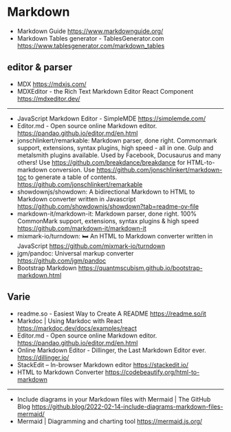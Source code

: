 # Markdown

* Markdown Guide <https://www.markdownguide.org/>
* Markdown Tables generator - TablesGenerator.com <https://www.tablesgenerator.com/markdown_tables>


## editor & parser

* MDX <https://mdxjs.com/>
* MDXEditor - the Rich Text Markdown Editor React Component <https://mdxeditor.dev/>
---
* JavaScript Markdown Editor - SimpleMDE <https://simplemde.com/>
* Editor.md - Open source online Markdown editor. <https://pandao.github.io/editor.md/en.html>
* jonschlinkert/remarkable: Markdown parser, done right. Commonmark support, extensions, syntax plugins, high speed - all in one. Gulp and metalsmith plugins available. Used by Facebook, Docusaurus and many others! Use https://github.com/breakdance/breakdance for HTML-to-markdown conversion. Use https://github.com/jonschlinkert/markdown-toc to generate a table of contents. <https://github.com/jonschlinkert/remarkable>
* showdownjs/showdown: A bidirectional Markdown to HTML to Markdown converter written in Javascript <https://github.com/showdownjs/showdown?tab=readme-ov-file>
* markdown-it/markdown-it: Markdown parser, done right. 100% CommonMark support, extensions, syntax plugins & high speed <https://github.com/markdown-it/markdown-it>
* mixmark-io/turndown: 🛏 An HTML to Markdown converter written in JavaScript <https://github.com/mixmark-io/turndown>
* jgm/pandoc: Universal markup converter <https://github.com/jgm/pandoc>
* Bootstrap Markdown <https://quantmscubism.github.io/bootstrap-markdown.html>
  
## Varie

* readme.so - Easiest Way to Create A README <https://readme.so/it>
* Markdoc | Using Markdoc with React <https://markdoc.dev/docs/examples/react>
* Editor.md - Open source online Markdown editor. <https://pandao.github.io/editor.md/en.html>
* Online Markdown Editor - Dillinger, the Last Markdown Editor ever. <https://dillinger.io/>
* StackEdit – In-browser Markdown editor <https://stackedit.io/>
* HTML to Markdown Converter <https://codebeautify.org/html-to-markdown>
---
* Include diagrams in your Markdown files with Mermaid | The GitHub Blog <https://github.blog/2022-02-14-include-diagrams-markdown-files-mermaid/>
* Mermaid | Diagramming and charting tool <https://mermaid.js.org/>
